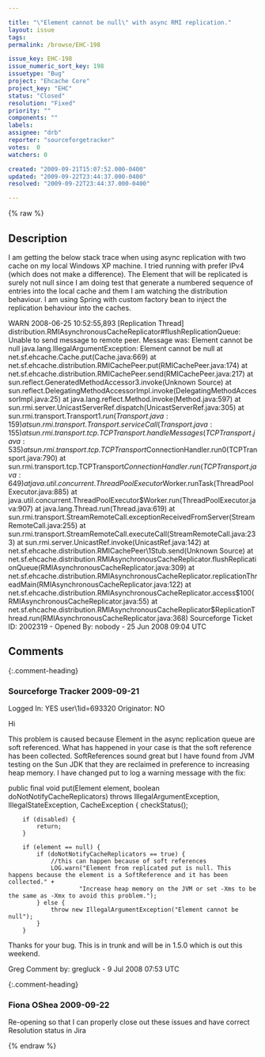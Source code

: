```yaml
---

title: "\"Element cannot be null\" with async RMI replication."
layout: issue
tags: 
permalink: /browse/EHC-198

issue_key: EHC-198
issue_numeric_sort_key: 198
issuetype: "Bug"
project: "Ehcache Core"
project_key: "EHC"
status: "Closed"
resolution: "Fixed"
priority: ""
components: ""
labels: 
assignee: "drb"
reporter: "sourceforgetracker"
votes:  0
watchers: 0

created: "2009-09-21T15:07:52.000-0400"
updated: "2009-09-22T23:44:37.000-0400"
resolved: "2009-09-22T23:44:37.000-0400"

---
```




{% raw %}



## Description

<div markdown="1" class="description">

I am getting the below stack trace when using async replication with two cache on my local Windows XP machine. I tried running with prefer IPv4 (which does not make a difference). The Element that will be replicated is surely not null since I am doing test that generate a numbered sequence of entries into the local cache and them I am watching the distribution behaviour. I am using Spring with custom factory bean to inject the replication behaviour into the caches.

WARN  2008-06-25 10:52:55,893 [Replication Thread] distribution.RMIAsynchronousCacheReplicator#flushReplicationQueue: Unable to send message to remote peer.  Message was: Element cannot be null
java.lang.IllegalArgumentException: Element cannot be null
 at net.sf.ehcache.Cache.put(Cache.java:669)
 at net.sf.ehcache.distribution.RMICachePeer.put(RMICachePeer.java:174)
 at net.sf.ehcache.distribution.RMICachePeer.send(RMICachePeer.java:217)
 at sun.reflect.GeneratedMethodAccessor3.invoke(Unknown Source)
 at sun.reflect.DelegatingMethodAccessorImpl.invoke(DelegatingMethodAccessorImpl.java:25)
 at java.lang.reflect.Method.invoke(Method.java:597)
 at sun.rmi.server.UnicastServerRef.dispatch(UnicastServerRef.java:305)
 at sun.rmi.transport.Transport$1.run(Transport.java:159)
 at sun.rmi.transport.Transport.serviceCall(Transport.java:155)
 at sun.rmi.transport.tcp.TCPTransport.handleMessages(TCPTransport.java:535)
 at sun.rmi.transport.tcp.TCPTransport$ConnectionHandler.run0(TCPTransport.java:790)
 at sun.rmi.transport.tcp.TCPTransport$ConnectionHandler.run(TCPTransport.java:649)
 at java.util.concurrent.ThreadPoolExecutor$Worker.runTask(ThreadPoolExecutor.java:885)
 at java.util.concurrent.ThreadPoolExecutor$Worker.run(ThreadPoolExecutor.java:907)
 at java.lang.Thread.run(Thread.java:619)
 at sun.rmi.transport.StreamRemoteCall.exceptionReceivedFromServer(StreamRemoteCall.java:255)
 at sun.rmi.transport.StreamRemoteCall.executeCall(StreamRemoteCall.java:233)
 at sun.rmi.server.UnicastRef.invoke(UnicastRef.java:142)
 at net.sf.ehcache.distribution.RMICachePeer\1Stub.send(Unknown Source)
 at net.sf.ehcache.distribution.RMIAsynchronousCacheReplicator.flushReplicationQueue(RMIAsynchronousCacheReplicator.java:309)
 at net.sf.ehcache.distribution.RMIAsynchronousCacheReplicator.replicationThreadMain(RMIAsynchronousCacheReplicator.java:122)
 at net.sf.ehcache.distribution.RMIAsynchronousCacheReplicator.access$100(RMIAsynchronousCacheReplicator.java:55)
 at net.sf.ehcache.distribution.RMIAsynchronousCacheReplicator$ReplicationThread.run(RMIAsynchronousCacheReplicator.java:368)
Sourceforge Ticket ID: 2002319 - Opened By: nobody - 25 Jun 2008 09:04 UTC

</div>

## Comments


{:.comment-heading}
### **Sourceforge Tracker** <span class="date">2009-09-21</span>

<div markdown="1" class="comment">

Logged In: YES 
user\1id=693320
Originator: NO

Hi

This problem is caused because Element in the async replication queue are soft referenced. What has happened in your case is that the soft reference has been collected. SoftReferences sound great but I have found from JVM testing on the Sun JDK that they are reclaimed in preference to increasing heap memory. I have changed put to log a warning message with the fix:

public final void put(Element element, boolean doNotNotifyCacheReplicators) throws IllegalArgumentException,
            IllegalStateException,
            CacheException {
        checkStatus();

        if (disabled) {
            return;
        }

        if (element == null) {
            if (doNotNotifyCacheReplicators == true) {
                //this can happen because of soft references
                LOG.warn("Element from replicated put is null. This happens because the element is a SoftReference and it has been collected." +
                        "Increase heap memory on the JVM or set -Xms to be the same as -Xmx to avoid this problem.");
            } else {
                throw new IllegalArgumentException("Element cannot be null");
            }
        }

Thanks for your bug. This is in trunk and will be in 1.5.0 which is out this weekend.

Greg
Comment by: gregluck - 9 Jul 2008 07:53 UTC

</div>


{:.comment-heading}
### **Fiona OShea** <span class="date">2009-09-22</span>

<div markdown="1" class="comment">

Re-opening so that I can properly close out these issues and have correct Resolution status in Jira

</div>



{% endraw %}
